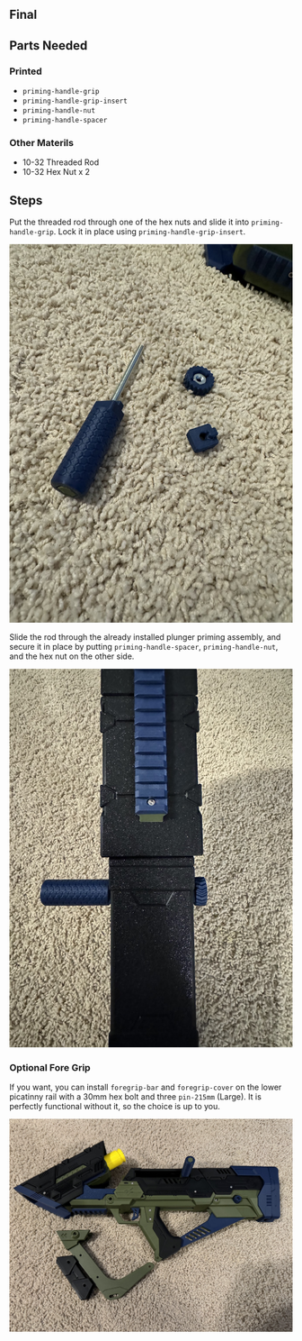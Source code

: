 ## Final

## Parts Needed

### Printed

* `priming-handle-grip`
* `priming-handle-grip-insert`
* `priming-handle-nut`
* `priming-handle-spacer`

### Other Materils

* 10-32 Threaded Rod
* 10-32 Hex Nut x 2

## Steps

Put the threaded rod through one of the hex nuts and slide it into `priming-handle-grip`. Lock it in place using `priming-handle-grip-insert`.

![](../img/06/00.jpg)

Slide the rod through the already installed plunger priming assembly, and secure it in place by putting `priming-handle-spacer`, `priming-handle-nut`, and the hex nut on the other side.

![](../img/06/01.jpg)

### Optional Fore Grip

If you want, you can install `foregrip-bar` and `foregrip-cover` on the lower picatinny rail with a 30mm hex bolt and three `pin-215mm` (Large). It is perfectly functional without it, so the choice is up to you.

![](../img/06/02.jpg)